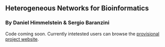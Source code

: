 ## Heterogeneous Networks for Bioinformatics

### By Daniel Himmelstein & Sergio Baranzini

Code coming soon. Currently intetested users can browse the [provisional project website](http://het.io).

